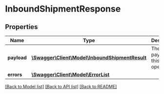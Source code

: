 # InboundShipmentResponse

## Properties
Name | Type | Description | Notes
------------ | ------------- | ------------- | -------------
**payload** | [**\Swagger\Client\Model\InboundShipmentResult**](InboundShipmentResult.md) | The payload for this operation. | [optional] 
**errors** | [**\Swagger\Client\Model\ErrorList**](ErrorList.md) |  | [optional] 

[[Back to Model list]](../README.md#documentation-for-models) [[Back to API list]](../README.md#documentation-for-api-endpoints) [[Back to README]](../README.md)


